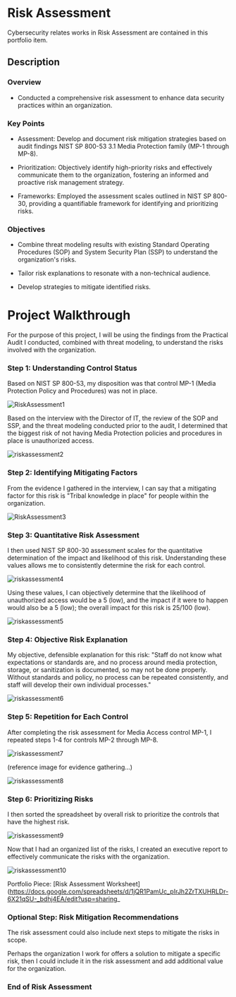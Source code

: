 # Risk Assessment
Cybersecurity relates works in Risk Assessment are contained in this portfolio item.

## Description

### Overview

+ Conducted a comprehensive risk assessment to enhance data security practices within an organization.

### Key Points

+ Assessment: Develop and document risk mitigation strategies based on audit findings NIST SP 800-53 3.1 Media Protection family (MP-1 through MP-8).

+ Prioritization: Objectively identify high-priority risks and effectively communicate them to the organization, fostering an informed and proactive risk management strategy.

+ Frameworks: Employed the assessment scales outlined in NIST SP 800-30, providing a quantifiable framework for identifying and prioritizing risks.

### Objectives

+ Combine threat modeling results with existing Standard Operating Procedures (SOP) and System Security Plan (SSP) to understand the organization's risks.

+ Tailor risk explanations to resonate with a non-technical audience.

+ Develop strategies to mitigate identified risks.

# Project Walkthrough

For the purpose of this project, I will be using the findings from the Practical Audit I conducted, combined with threat modeling, to understand the risks involved with the organization.

### Step 1: Understanding Control Status

Based on NIST SP 800-53, my disposition was that control MP-1 (Media Protection Policy and Procedures) was not in place.

![RiskAssessment1](https://github.com/reachchrisyoung/RiskAssessment/assets/104402775/8939adda-aeb5-4f6b-a4a1-a3675ac2157a)

Based on the interview with the Director of IT, the review of the SOP and SSP, and the threat modeling conducted prior to the audit, I determined that the biggest risk of not having Media Protection policies and procedures in place is unauthorized access.

![riskassessment2](https://github.com/reachchrisyoung/RiskAssessment/assets/104402775/3dc40a1d-8b3e-4594-ba5c-05b103173aea)

### Step 2: Identifying Mitigating Factors

From the evidence I gathered in the interview, I can say that a mitigating factor for this risk is "Tribal knowledge in place" for people within the organization.

![RiskAssessment3](https://github.com/reachchrisyoung/RiskAssessment/assets/104402775/af8f6962-1ad2-4798-9ef1-466073d8ed67)

### Step 3: Quantitative Risk Assessment

I then used NIST SP 800-30 assessment scales for the quantitative determination of the impact and likelihood of this risk. Understanding these values allows me to consistently determine the risk for each control.

![riskassessment4](https://github.com/reachchrisyoung/RiskAssessment/assets/104402775/90f0d2db-f9ba-4a17-a227-6a4caf1d8aff)

Using these values, I can objectively determine that the likelihood of unauthorized access would be a 5 (low), and the impact if it were to happen would also be a 5 (low); the overall impact for this risk is 25/100 (low).

![riskassessment5](https://github.com/reachchrisyoung/RiskAssessment/assets/104402775/67903357-64a4-4f1e-8ea7-0c43f544bbc2)

### Step 4: Objective Risk Explanation

My objective, defensible explanation for this risk: "Staff do not know what expectations or standards are, and no process around media protection, storage, or sanitization is documented, so may not be done properly. Without standards and policy, no process can be repeated consistently, and staff will develop their own individual processes."

![riskassessment6](https://github.com/reachchrisyoung/RiskAssessment/assets/104402775/10a233e2-cd37-4220-b8d2-b1511ace308c)

### Step 5: Repetition for Each Control

After completing the risk assessment for Media Access control MP-1, I repeated steps 1-4 for controls MP-2 through MP-8.

![riskassessment7](https://github.com/reachchrisyoung/RiskAssessment/assets/104402775/332f45b8-3349-49fe-95d0-d28f59688a95)

(reference image for evidence gathering...)

![riskassessment8](https://github.com/reachchrisyoung/RiskAssessment/assets/104402775/41d81578-47bd-4000-a4f1-65cb3e89cd9f)

### Step 6: Prioritizing Risks

I then sorted the spreadsheet by overall risk to prioritize the controls that have the highest risk.

![riskassessment9](https://github.com/reachchrisyoung/RiskAssessment/assets/104402775/25b58db8-b5c0-44da-bc0e-20a3755497e8)

Now that I had an organized list of the risks, I created an executive report to effectively communicate the risks with the organization.

![riskassessment10](https://github.com/reachchrisyoung/RiskAssessment/assets/104402775/4de2ca9c-0961-497c-abb0-e23a0d7d0a61)

Portfolio Piece: [Risk Assessment Worksheet](https://docs.google.com/spreadsheets/d/1jQR1PamUc_pIrJh2ZrTXUHRLDr-6X21qSU-_bdhj4EA/edit?usp=sharing_

### Optional Step: Risk Mitigation Recommendations

The risk assessment could also include next steps to mitigate the risks in scope. 

Perhaps the organization I work for offers a solution to mitigate a specific risk, then I could include it in the risk assessment and add additional value for the organization.

### End of Risk Assessment



